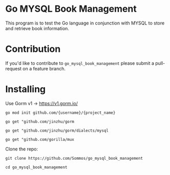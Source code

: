 # Go MYSQL Book Management 

This program is to test the Go language in conjunction with MYSQL to store and retrieve book information.

# Contribution 

If you'd like to contribute to `go_mysql_book_management` please submit a pull-request on a feature branch.

# Installing

Use Gorm v1 -> https://v1.gorm.io/

`go mod init github.com/{username}/{project_name}` 

`go get "github.com/jinzhu/gorm`

`go get "github.com/jinzhu/gorm/dialects/mysql`

`go get "github.com/gorilla/mux`

Clone the repo:

    git clone https://github.com/Sommos/go_mysql_book_management

    cd go_mysql_book_management